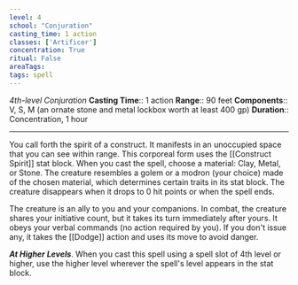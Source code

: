 ```yaml
---
level: 4
school: "Conjuration"
casting_time: 1 action
classes: ['Artificer']
concentration: True
ritual: False
areaTags: 
tags: spell
---
```


_4th-level Conjuration_
**Casting Time**:: 1 action
**Range**:: 90 feet
**Components**:: V, S, M (an ornate stone and metal lockbox worth at least 400 gp)
**Duration**:: Concentration, 1 hour

---

You call forth the spirit of a construct. It manifests in an unoccupied space that you can see within range. This corporeal form uses the [[Construct Spirit]] stat block. When you cast the spell, choose a material: Clay, Metal, or Stone. The creature resembles a golem or a modron (your choice) made of the chosen material, which determines certain traits in its stat block. The creature disappears when it drops to 0 hit points or when the spell ends.

The creature is an ally to you and your companions. In combat, the creature shares your initiative count, but it takes its turn immediately after yours. It obeys your verbal commands (no action required by you). If you don't issue any, it takes the [[Dodge]] action and uses its move to avoid danger.


**_At Higher Levels_**. When you cast this spell using a spell slot of 4th level or higher, use the higher level wherever the spell's level appears in the stat block.


